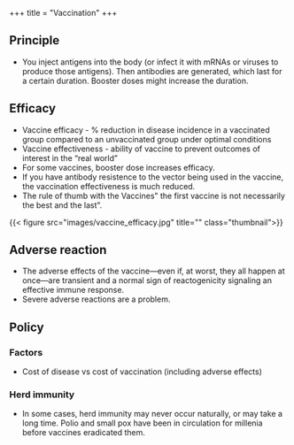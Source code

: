 +++
title = "Vaccination"
+++

## Principle
- You inject antigens into the body (or infect it with mRNAs or viruses to produce those antigens). Then antibodies are generated, which last for a certain duration. Booster doses might increase the duration.

## Efficacy
- Vaccine efficacy - % reduction in disease incidence in a vaccinated group compared to an unvaccinated group under optimal conditions
- Vaccine effectiveness - ability of vaccine to prevent outcomes of interest in the “real world”
- For some vaccines, booster dose increases efficacy.
- If you have antibody resistence to the vector being used in the vaccine, the vaccination effectiveness is much reduced.
- The rule of thumb with the Vaccines" the first vaccine is not necessarily the best and the last".

{{< figure src="images/vaccine_efficacy.jpg" title="" class="thumbnail">}}

## Adverse reaction
- The adverse effects of the vaccine—even if, at worst, they all happen at once—are transient and a normal sign of reactogenicity signaling an effective immune response.
- Severe adverse reactions are a problem.

## Policy
### Factors
- Cost of disease vs cost of vaccination (including adverse effects)

### Herd immunity
- In some cases, herd immunity may never occur naturally, or may take a long time. Polio and small pox have been in circulation for millenia before vaccines eradicated them.